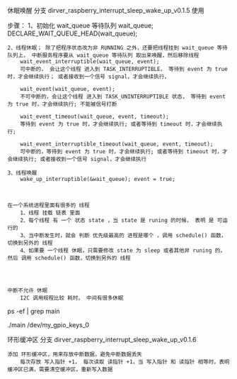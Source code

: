 休眠唤醒
    分支
        dirver_raspberry_interrupt_sleep_wake_up_v0.1.5
使用 


步骤：
    1、初始化 wait_queue 等待队列
        wait_queue; DECLARE_WAIT_QUEUE_HEAD(wait_queue);

    2、线程休眠； 除了把程序状态改为非 RUNNING 之外，还要把线程挂到 wait_queue 等待队列上， 中断服务程序要从 wait_queue 等待队列 取出来唤醒，然后移除线程
        wait_event_interruptible(wait_queue, event);
        可中断的， 会让这个线程 进入到 TASK_INTERRUPTIBLE， 等待到 event 为 true 时，才会继续执行； 或者接收到一个信号 signal，才会继续执行，

        wait_event(wait_queue, event);
        不可中断的，会让这个线程 进入到 TASK_UNINTERRUPTIBLE 状态， 等待到 event 为 true 时，才会继续执行; 不能被信号打断

        wait_event_timeout(wait_queue, event, timeout);
        等待到 event 为 true 时，才会继续执行; 或者等待到 timeout 时，才会继续执行;

        wait_event_interruptible_timeout(wait_queue, event, timeout);
        可中断的，等待到 event 为 true 时，才会继续执行; 或者等待到 timeout 时，才会继续执行; 或者接收到一个信号 signal，才会继续执行

    3、线程唤醒
        wake_up_interruptible(&wait_queue); event = true;



    在一个系统进程里面有很多的 线程
        1、线程 挂载 链表 里面
        2、每个线程 有 一个 状态 state ，当 state 是 runing 的时候， 表明 是 可运行的
        3、当中断发生时，就会 判断 优先级最高的 进程是哪个 ，调用 schedule() 函数，切换到另外的 线程
        4、如果要 一个线程 休眠，只需要修改 state 为 sleep 或者其他非 runing 的，然后 调用 schedule() 函数，切换到另外的 线程




    中断不允许 休眠
        I2C 调用规程比较 耗时， 中间有很多休眠
    



ps -ef | grep main

 ./main /dev/my_gpio_keys_0



环形缓冲区
    分支
        dirver_raspberry_interrupt_sleep_wake_up_v0.1.6

    添加 环形缓冲区，用来存放中断数据，避免中断数据丢失
        每次存放 写入指针 +1， 每次读取 读指针 +1，当 写入指针 和 读指针 相等时，表明缓冲区已满，需要清空缓冲区，重新写入数据




